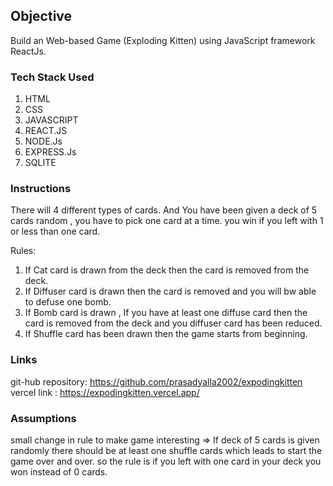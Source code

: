 ## Objective

Build an Web-based Game (Exploding Kitten) using JavaScript framework ReactJs.

### Tech Stack Used

1. HTML
2. CSS
3. JAVASCRIPT
4. REACT.JS
5. NODE.Js
6. EXPRESS.Js
7. SQLITE

### Instructions

There will 4 different types of cards. And You have been given a deck of 5 cards random , you have to pick
one card at a time. you win if you left with 1 or less than one card.

Rules:

1. If Cat card is drawn from the deck then the card is removed from the deck.
2. If Diffuser card is drawn then the card is removed and you will bw able to defuse one bomb.
3. If Bomb card is drawn , If you have at least one diffuse card then the card is removed from the deck and
   you diffuser card has been reduced.
4. If Shuffle card has been drawn then the game starts from beginning.

### Links

git-hub repository: https://github.com/prasadyalla2002/expodingkitten
vercel link : https://expodingkitten.vercel.app/

### Assumptions

small change in rule to make game interesting
=> If deck of 5 cards is given randomly there should be at least one shuffle cards which leads to start the game
over and over. so the rule is if you left with one card in your deck you won instead of 0 cards.
